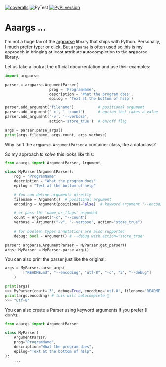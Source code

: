 [![coveralls](https://coveralls.io/repos/github/zincware/aaargs/badge.svg)](https://coveralls.io/github/zincware/aaargs)
![PyTest](https://github.com/zincware/aaargs/actions/workflows/pytest.yaml/badge.svg)
[![PyPI version](https://badge.fury.io/py/aaargs.svg)](https://badge.fury.io/py/aaargs)

# Aaargs ...

I'm not a huge fan of the [argparse](https://docs.python.org/3/library/argparse.html) library that ships with Python.
Personally, I much prefer  [typer](https://typer.tiangolo.com/) or [click](https://click.palletsprojects.com/).
But `argparse` is often used so this is my approach in bringing at least **a**ttribute **a**utocompletion to the **arg**parse library.

Let us take a look at the official documentation and use their examples:

```python
import argparse

parser = argparse.ArgumentParser(
                    prog = 'ProgramName',
                    description = 'What the program does',
                    epilog = 'Text at the bottom of help')

parser.add_argument('filename')           # positional argument
parser.add_argument('-c', '--count')      # option that takes a value
parser.add_argument('-v', '--verbose',
                    action='store_true')  # on/off flag

args = parser.parse_args()
print(args.filename, args.count, args.verbose)
```

Why isn't the `argparse.ArgumentParser` a container class, like a dataclass?

So my approach to *solve* this looks like this:

```python
from aaargs import ArgumentParser, Argument

class MyParser(ArgumentParser):
    rog = "ProgramName"
    description = "What the program does"
    epilog = "Text at the bottom of help"

    # You can define arguments directly
    filename = Argument()  # positional argument
    encoding = Argument(positional=False)  # keyword argument '--encoding'
    
    # or pass the 'name_or_flags' argument
    count = Argument("-c", "--count")
    verbose = Argument("-v", "--verbose", action="store_true")
    
    # for boolean types annotations are also supported
    debug: bool = Argument() # --debug with action="store_true"

parser: argparse.ArgumentParser = MyParser.get_parser()
args: MyParser = MyParser.parse_args()
```

You can also print the parser just like the original:
```python
args = MyParser.parse_args(
        ["README.md", "--encoding", "utf-8", "-c", "3", "--debug"]
    )

print(args)
>>> MyParser(count='3', debug=True, encoding='utf-8', filename='README.md', verbose=False)
print(args.encoding) # this will autocomplete 🎉
>>> "utf-8"
```

You can also create a Parser using keyword arguments if you prefer (I don't):

```python
from aaargs import ArgumentParser

class MyParser(
    ArgumentParser,
    prog="ProgramName",
    description="What the program does",
    epilog="Text at the bottom of help",
):
    ...
```
